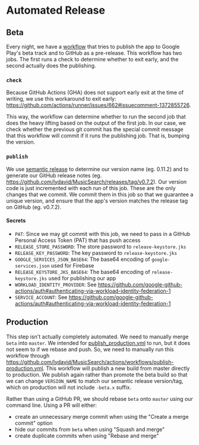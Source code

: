 # Automated Release

## Beta
Every night, we have a [workflow](../.github/workflows/publish-beta.yml) that tries to publish the app to Google Play's beta track and to GitHub as a pre-release.
This workflow has two jobs. The first runs a check to determine whether to exit early, and the second actually does the publishing.

### `check`

Because GitHub Actions (GHA) does not support early exit at the time of writing, we use this workaround to exit early: https://github.com/actions/runner/issues/662#issuecomment-1372855726.

This way, the workflow can determine whether to run the second job that does the heavy lifting based on the output of the first job. In our case, we check whether the previous git commit has the special commit message that this workflow will commit if it runs the publishing job. That is, bumping the version.

### `publish`

We use [semantic release](https://github.com/semantic-release/semantic-release) to determine our version name (eg. 0.11.2) and to generate our GitHub release notes (eg. https://github.com/lydavid/MusicSearch/releases/tag/v0.7.2).
Our version code is just incremented with each run of this job.
These are the only changes that we commit.
We commit them in this job so that we guarantee a unique version, and ensure that the app's version matches the release tag on GitHub (eg. v0.7.2).

#### Secrets

- `PAT`: Since we may git commit with this job, we need to pass in a GitHub Personal Access Token (PAT) that has push access
- `RELEASE_STORE_PASSWORD`: The store password to `release-keystore.jks`
- `RELEASE_KEY_PASSWORD`: The key password to `release-keystore.jks`
- `GOOGLE_SERVICES_JSON_BASE64`: The base64 encoding of `google-services.json` used for Firebase
- `RELEASE_KEYSTORE_JKS_BASE64`: The base64 encoding of `release-keystore.jks` used for publishing our app
- `WORKLOAD_IDENTITY_PROVIDER`: See https://github.com/google-github-actions/auth#authenticating-via-workload-identity-federation-1
- `SERVICE_ACCOUNT`: See https://github.com/google-github-actions/auth#authenticating-via-workload-identity-federation-1

## Production

This step isn't actually completely automated.
We need to manually merge `beta` into `master`.
We intended for [publish_production.yml](../.github/workflows/publish-production.yml) to run, but it does not seem to if we rebase and push.
So, we need to manually run this workflow through https://github.com/lydavid/MusicSearch/actions/workflows/publish-production.yml.
This workflow will publish a new build from master directly to production.
We publish again rather than promote the beta build so that we can change `VERSION_NAME` to match our semantic release version/tag,
which on production will not include `-beta.x` suffix.

Rather than using a GitHub PR, we should rebase `beta` onto `master` using our command line.
Using a PR will either:
- create an unnecessary merge commit when using the "Create a merge commit" option
- hide our commits from `beta` when using "Squash and merge"
- create duplicate commits when using "Rebase and merge"
